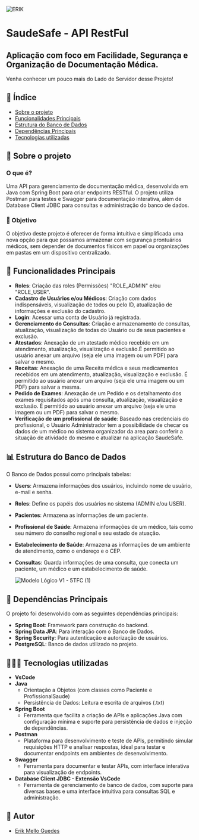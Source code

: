 ![ERIK](https://github.com/user-attachments/assets/e33f6c1d-c62f-46db-9e5f-14fd1ff43408)

# SaudeSafe - API RestFul

## Aplicação com foco em Facilidade, Segurança e Organização de Documentação Médica.

Venha conhecer um pouco mais do Lado de Servidor desse Projeto!

## 📑 Índice

- [Sobre o projeto](#sobre-o-projeto)
- [Funcionalidades Principais](#funcionalidades-principais)
- [Estrutura do Banco de Dados](#estrutura-do-banco-de-dados)
- [Dependências Principais](#dependências-principais)
- [Tecnologias utilizadas](#tecnologias-utilizadas)

## 📁 Sobre o projeto

### O que é? 

Uma API para gerenciamento de documentação médica, desenvolvida em Java com Spring Boot para criar endpoints RESTful. O projeto utiliza Postman para testes e Swagger para documentação interativa, além de Database Client JDBC para consultas e administração do banco de dados.

### 🎯 Objetivo

O objetivo deste projeto é oferecer de forma intuitiva e simplificada uma nova opção para que possamos armazenar com segurança prontuários médicos, sem depender de documentos físicos em papel ou organizações em pastas em um dispositivo centralizado.

## 📌 Funcionalidades Principais

- **Roles**: Criação das roles (Permissões) "ROLE_ADMIN" e/ou "ROLE_USER".
- **Cadastro de Usuários e/ou Médicos**: Criação com dados indispensáveis, visualização de todos ou pelo ID, atualização de informações e exclusão do cadastro.
- **Login**: Acessar uma conta de Usuário já registrada.
- **Gerenciamento do Consultas**: Criação e armazenamento de consultas, atualização, visualização de todas do Usuário ou de seus pacientes e exclusão.
- **Atestados**: Anexação de um atestado médico recebido em um atendimento, atualização, visualização e exclusão.É permitido ao usuário anexar um arquivo (seja ele uma imagem ou um PDF) para salvar o mesmo.
- **Receitas**: Anexação de uma Receita médica e seus medicamentos recebidos em um atendimento, atualização, visualização e exclusão. É permitido ao usuário anexar um arquivo (seja ele uma imagem ou um PDF) para salvar a mesma.
- **Pedido de Exames**: Anexação de um Pedido e os detalhamento dos exames requisitados após uma consulta, atualização, visualização e exclusão. É permitido ao usuário anexar um arquivo (seja ele uma imagem ou um PDF) para salvar o mesmo.
- **Verificação de um profissional de saúde**: Baseado nas credenciais do profissional, o Usuário Administrador tem a possibilidade de checar os dados de um médico no sistema organizador da area para conferir a situação de atividade do mesmo e atualizar na aplicação SaudeSafe.

## 📊 Estrutura do Banco de Dados

O Banco de Dados possui como principais tabelas:

- **Users**: Armazena informações dos usuários, incluindo nome de usuário, e-mail e senha.
- **Roles**: Define os papéis dos usuários no sistema (ADMIN e/ou USER).
- **Pacientes**: Armazena as informações de um paciente.
- **Profissional de Saúde**: Armazena informações de um médico, tais como seu número do conselho regional e seu estado de atuação.
- **Estabelecimento de Saúde**: Armazena as informações de um ambiente de atendimento, como o endereço e o CEP.
- **Consultas**: Guarda informações de uma consulta, que conecta um paciente, um médico e um estabelecimento de saúde.

  ![Modelo Lógico V1 - 5TFC (1)](https://github.com/user-attachments/assets/b8d6555a-16f3-45b9-8b9f-ddab3ffae97c)


## 💪 Dependências Principais

O projeto foi desenvolvido com as seguintes dependências principais:

- **Spring Boot**: Framework para construção do backend.
- **Spring Data JPA**: Para interação com o Banco de Dados.
- **Spring Security**: Para autenticação e autorização de usuários.
- **PostgreSQL**: Banco de dados utilizado no projeto.

## 👩🏻‍💻 Tecnologias utilizadas

- **VsCode**
- **Java**
  - Orientação a Objetos (com classes como Paciente e ProfissionalSaude)
  - Persistência de Dados: Leitura e escrita de arquivos (.txt)
- **Spring Boot**
  - Ferramenta que facilita a criação de APIs e aplicações Java com configuração mínima e suporte para persistência de dados e injeção de dependências.
- **Postman**
  - Plataforma para desenvolvimento e teste de APIs, permitindo simular requisições HTTP e analisar respostas, ideal para testar e documentar endpoints em ambientes de desenvolvimento.
- **Swagger**
  - Ferramenta para documentar e testar APIs, com interface interativa para visualização de endpoints.
- **Database Client JDBC - Extensão VsCode**
  - Ferramenta de gerenciamento de banco de dados, com suporte para diversas bases e uma interface intuitiva para consultas SQL e administração.

## 🎨 Autor

- [Erik Mello Guedes](https://github.com/erikmello589)
